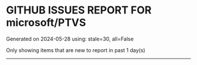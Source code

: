 
# GITHUB ISSUES REPORT FOR microsoft/PTVS


Generated on 2024-05-28 using: stale=30, all=False


Only showing items that are new to report in past 1 day(s)


---
